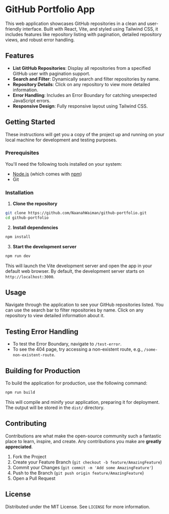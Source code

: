 
# GitHub Portfolio App

This web application showcases GitHub repositories in a clean and user-friendly interface. Built with React, Vite, and styled using Tailwind CSS, it includes features like repository listing with pagination, detailed repository views, and robust error handling.

## Features

- **List GitHub Repositories**: Display all repositories from a specified GitHub user with pagination support.
- **Search and Filter**: Dynamically search and filter repositories by name.
- **Repository Details**: Click on any repository to view more detailed information.
- **Error Handling**: Includes an Error Boundary for catching unexpected JavaScript errors.
- **Responsive Design**: Fully responsive layout using Tailwind CSS.

## Getting Started

These instructions will get you a copy of the project up and running on your local machine for development and testing purposes.

### Prerequisites

You'll need the following tools installed on your system:

- [Node.js](https://nodejs.org/en/) (which comes with [npm](http://npmjs.com/))
- Git

### Installation

1. **Clone the repository**

```bash
git clone https://github.com/NaanahWaiman/github-portfolio.git
cd github-portfolio
```

2. **Install dependencies**

```bash
npm install
```

3. **Start the development server**

```bash
npm run dev
```

This will launch the Vite development server and open the app in your default web browser. By default, the development server starts on `http://localhost:3000`.

## Usage

Navigate through the application to see your GitHub repositories listed. You can use the search bar to filter repositories by name. Click on any repository to view detailed information about it.

## Testing Error Handling

- To test the Error Boundary, navigate to `/test-error`.
- To see the 404 page, try accessing a non-existent route, e.g., `/some-non-existent-route`.

## Building for Production

To build the application for production, use the following command:

```bash
npm run build
```

This will compile and minify your application, preparing it for deployment. The output will be stored in the `dist/` directory.

## Contributing

Contributions are what make the open-source community such a fantastic place to learn, inspire, and create. Any contributions you make are **greatly appreciated**.

1. Fork the Project
2. Create your Feature Branch (`git checkout -b feature/AmazingFeature`)
3. Commit your Changes (`git commit -m 'Add some AmazingFeature'`)
4. Push to the Branch (`git push origin feature/AmazingFeature`)
5. Open a Pull Request

## License

Distributed under the MIT License. See `LICENSE` for more information.